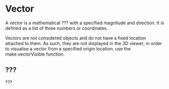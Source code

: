# Vector

A _vector_ is a mathematical ??? with a specified magnitude and direction. It is defined as a list of three numbers or coordinates.

Vectors are not considered objects and do not have a fixed location attached to them. As such, they are not displayed in the 3D viewer; in order to visualise a vector from a specified origin location, use the make.vectorVisible function. 

## ???

??? 